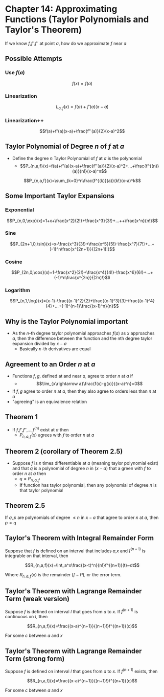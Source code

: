 # Chapter 14: Approximating Functions (Taylor Polynomials and Taylor's Theorem)

If we know $f$,$f'$,$f''$ at point $a$, how do we approximate $f$ near $a$

## Possible Attempts
### Use $f(a)$
$$f(x)=f(a)$$
### Linearization
$$L_{a,f}(x)=f(a)+f'(a)(x-a)$$
### Linearization++
$$f(a)+f'(a)(x-a)+\frac{f''(a)}{2}(x-a)^2$$

## Taylor Polynomial of Degree $n$ of $f$ at $a$
* Define the degree $n$ Taylor Polynomial of $f$ at $a$ is the polynomial
	* $$P_{n,a,f}(x)=f(a)+f'(a)(x-a)+\frac{f''(a)}{2}(x-a)^2+...+\frac{f^{(n)}(a)}{n!}(x-a)^n$$

$$P_{n,a,f}(x)=\sum_{k=0}^n\frac{f^{(k)}(a)}{k!}(x-a)^k$$

## Some Important Taylor Expansions
### Exponential
$$P_{n,0,\exp}(x)=1+x+\frac{x^2}{2!}+\frac{x^3}{3!}+...++\frac{x^n}{n!}$$

### Sine
$$P_{2n+1,0,\sin}(x)=x-\frac{x^3}{3!}+\frac{x^5}{5!}-\frac{x^7}{7!}+...+(-1)^n\frac{x^{2n+1}}{(2n+1)!}$$

### Cosine
$$P_{2n,0,\cos}(x)=1-\frac{x^2}{2!}+\frac{x^4}{4!}-\frac{x^6}{6!}+...+(-1)^n\frac{x^{2n}}{(2n)!}$$

### Logarithm
$$P_{n,1,\log}(x)=(x-1)-\frac{(x-1)^2}{2}+\frac{(x-1)^3}{3}-\frac{(x-1)^4}{4}+...+(-1)^{n-1}\frac{(x-1)^n}{n}$$

## Why is the Taylor Polynomial important
* As the $n$-th degree taylor polynomial approaches $f(a)$ as $x$ approaches $a$, then the difference between the function and the nth degree taylor expansion divided by $x-a$
	* Basically $n$-th derivatives are equal

## Agreement to an Order $n$ at $a$
* Functions $f,g$, defined at and near $a$, agree to order $n$ at $a$ if
	* $$\lim_{x\rightarrow a}\frac{f(x)-g(x)}{(x-a)^n}=0$$
* If $f,g$ agree to order $n$ at $a$, then they also agree to orders less than $n$ at $a$
* "agreeing" is an equivalence relation

## Theorem 1
* If $f$,$f'$,$f''$,...,$f^{(n)}$ exist at $a$ then
	* $P_{n,a,f}(x)$ agrees with $f$ to order $n$ at $a$

## Theorem 2 (corollary of Theorem 2.5)
* Suppose $f$ is $n$ times differentiable at $a$ (meaning taylor polynomial exist) and that $q$ is a polynomial of degree $n$ in $(x-a)$ that a green with $f$ to order $n$ at $a$ then
	* $q = P_{n,a,f}$
	* If function has taylor polynomial, then any polynomial of degree $n$ is that taylor polynomial

## Theorem 2.5
If $q,p$ are polynomials of degree $\leq n$ in $x-a$ that agree to order $n$ at $a$, then $p=q$

## Taylor's Theorem with Integral Remainder Form
Suppose that $f$ is defined on an interval that includes $a$,$x$ and $f^{(n+1)}$ is integrable on that interval, then

$$R_{n,a,f}(x)=\int_a^x\frac{(x-t)^n}{n!}f^{(n+1)}(t)~dt$$

Where $R_{n,a,f}(x)$ is the remainder ($f-P$), or the error term.

## Taylor's Theorem with Lagrange Remainder Term (weak version)
Suppose $f$ is defined on interval $I$ that goes from $a$ to $x$. If $f^{(n+1)}$ is continuous on $I$, then 

$$R_{n,a,f}(x)=\frac{(x-a)^{n+1}}{(n+1)!}f^{(n+1)}(c)$$

For some $c$ between $a$ and $x$

## Taylor's Theorem with Lagrange Remainder Term (strong form)
Suppose $f$ is defined on interval $I$ that goes from $a$ to $x$. If $f^{(n+1)}$ exists, then 

$$R_{n,a,f}(x)=\frac{(x-a)^{n+1}}{(n+1)!}f^{(n+1)}(c)$$

For some $c$ between $a$ and $x$
